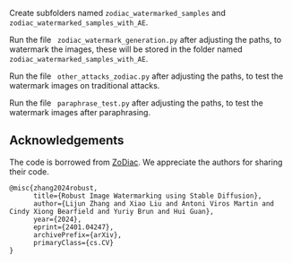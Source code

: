Create subfolders named ``` zodiac_watermarked_samples ``` and ``` zodiac_watermarked_samples_with_AE ```.

Run the file ``` zodiac_watermark_generation.py``` after adjusting the paths, to watermark the images, these will be stored in the folder named ``` zodiac_watermarked_samples_with_AE ```. 

Run the file ``` other_attacks_zodiac.py``` after adjusting the paths, to test the watermark images on traditional attacks.

Run the file ``` paraphrase_test.py``` after adjusting the paths, to test the watermark images after paraphrasing.



## Acknowledgements
The code is borrowed from [ZoDiac](https://github.com/zhanglijun95/ZoDiac.git). We appreciate the authors for sharing their code. 
```
@misc{zhang2024robust,
      title={Robust Image Watermarking using Stable Diffusion}, 
      author={Lijun Zhang and Xiao Liu and Antoni Viros Martin and Cindy Xiong Bearfield and Yuriy Brun and Hui Guan},
      year={2024},
      eprint={2401.04247},
      archivePrefix={arXiv},
      primaryClass={cs.CV}
}
```
